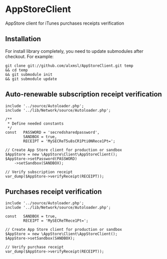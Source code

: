 AppStoreClient
==============

AppStore client for iTunes purchases receipts verification

Installation
-------

For install library completely, you need to update submodules after checkout. For example:

    git clone git://github.com/alxmsl/AppStoreClient.git temp
    && cd temp
    && git submodule init
    && git submodule update

Auto-renewable subscription receipt verification
-------

    include '../source/Autoloader.php';
    include '../lib/Network/source/Autoloader.php';

    /**
     * Define needed constants
     */
    const   PASSWORD = 'secredsharedpassword',
            SANDBOX = true,
            RECEIPT = 'MySECReT5u8sCR1Pti0NRece1Pt=';

    // Create App Store client for production or sandbox
    $AppStore = new \AppStore\Client\AppStoreClient();
    $AppStore->setPassword(PASSWORD)
        ->setSandbox(SANDBOX);

    // Verify subscription receipt
    var_dump($AppStore->verifyReceipt(RECEIPT));

Purchases receipt verification
-------

    include '../source/Autoloader.php';
    include '../lib/Network/source/Autoloader.php';

    const   SANDBOX = true,
            RECEIPT = 'MySECReTRece1Pt=';

    // Create App Store client for production or sandbox
    $AppStore = new \AppStore\Client\AppStoreClient();
    $AppStore->setSandbox(SANDBOX);

    // Verify purchase receipt
    var_dump($AppStore->verifyReceipt(RECEIPT));
